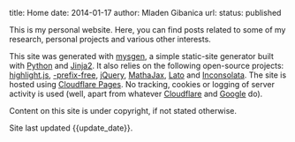 title: Home
date: 2014-01-17
author: Mladen Gibanica
url:
status: published

This is my personal website. Here, you can find posts related to some of my research, personal projects and various other interests.

This site was generated with <a href="https://github.com/mgcth/mysgen" target="_blank">mysgen</a>, a simple static-site generator built with <a href="https://www.python.org/" target="_blank">Python</a> and <a href="https://jinja.palletsprojects.com/" target="_blank">Jinja2</a>. It also relies on the following open-source projects: <a href="https://highlightjs.org/" target="_blank">highlight.js</a>, <a href="https://leaverou.github.io/prefixfree/" target="_blank">-prefix-free</a>, <a href="https://jquery.com/" target="_blank">jQuery</a>, <a href="https://www.mathjax.org/" target="_blank">MathaJax</a>, <a href="https://www.latofonts.com/" target="_blank">Lato</a> and <a href="https://www.levien.com/type/myfonts/inconsolata.html" target="_blank">Inconsolata</a>. The site is hosted using <a href="https://pages.cloudflare.com/" target="_blank">Cloudflare Pages</a>. No tracking, cookies or logging of server activity is used (well, apart from whatever <a href="https://www.cloudflare.com" target="_blank">Cloudflare</a> and <a href="https://fonts.google.com/" target="_blank">Google</a> do).

Content on this site is under copyright, if not stated otherwise.

Site last updated {{update_date}}.